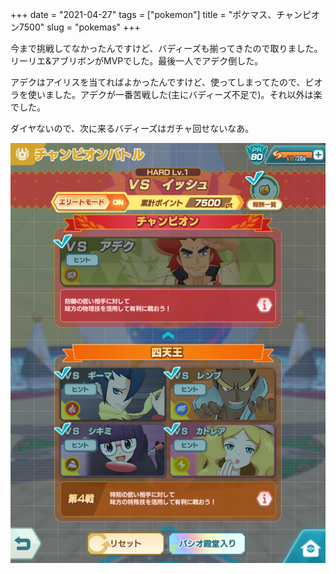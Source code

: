 +++
date = "2021-04-27"
tags = ["pokemon"]
title = "ポケマス、チャンピオン7500"
slug = "pokemas"
+++

今まで挑戦してなかったんですけど、バディーズも揃ってきたので取りました。リーリエ&アブリボンがMVPでした。最後一人でアデク倒した。

アデクはアイリスを当てればよかったんですけど、使ってしまってたので、ビオラを使いました。アデクが一番苦戦した(主にバディーズ不足で)。それ以外は楽でした。

ダイヤないので、次に来るバディーズはガチャ回せないなあ。

![](https://raw.githubusercontent.com/syui/img/master/other/pokemonmasters_20210427_0001.png)

